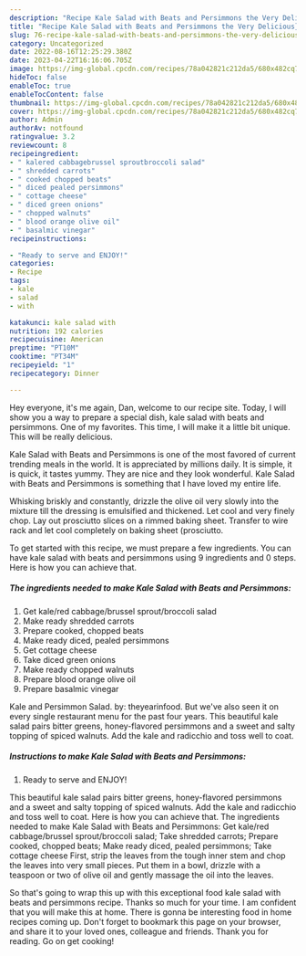```yaml
---
description: "Recipe Kale Salad with Beats and Persimmons the Very Delicious}"
title: "Recipe Kale Salad with Beats and Persimmons the Very Delicious}"
slug: 76-recipe-kale-salad-with-beats-and-persimmons-the-very-delicious
category: Uncategorized
date: 2022-08-16T12:25:29.380Z
date: 2023-04-22T16:16:06.705Z
image: https://img-global.cpcdn.com/recipes/78a042821c212da5/680x482cq70/kale-salad-with-beats-and-persimmons-recipe-main-photo.jpg
hideToc: false
enableToc: true
enableTocContent: false
thumbnail: https://img-global.cpcdn.com/recipes/78a042821c212da5/680x482cq70/kale-salad-with-beats-and-persimmons-recipe-main-photo.jpg
cover: https://img-global.cpcdn.com/recipes/78a042821c212da5/680x482cq70/kale-salad-with-beats-and-persimmons-recipe-main-photo.jpg
author: Admin
authorAv: notfound
ratingvalue: 3.2
reviewcount: 8
recipeingredient:
- " kalered cabbagebrussel sproutbroccoli salad"
- " shredded carrots"
- " cooked chopped beats"
- " diced pealed persimmons"
- " cottage cheese"
- " diced green onions"
- " chopped walnuts"
- " blood orange olive oil"
- " basalmic vinegar"
recipeinstructions:

- "Ready to serve and ENJOY!"
categories:
- Recipe
tags:
- kale
- salad
- with

katakunci: kale salad with 
nutrition: 192 calories
recipecuisine: American
preptime: "PT10M"
cooktime: "PT34M"
recipeyield: "1"
recipecategory: Dinner

---
```



Hey everyone, it's me again, Dan, welcome to our recipe site. Today, I will show you a way to prepare a special dish, kale salad with beats and persimmons. One of my favorites. This time, I will make it a little bit unique. This will be really delicious.

Kale Salad with Beats and Persimmons is one of the most favored of current trending meals in the world. It is appreciated by millions daily. It is simple, it is quick, it tastes yummy. They are nice and they look wonderful. Kale Salad with Beats and Persimmons is something that I have loved my entire life.

Whisking briskly and constantly, drizzle the olive oil very slowly into the mixture till the dressing is emulsified and thickened. Let cool and very finely chop. Lay out prosciutto slices on a rimmed baking sheet. Transfer to wire rack and let cool completely on baking sheet (prosciutto.


To get started with this recipe, we must prepare a few ingredients. You can have kale salad with beats and persimmons using 9 ingredients and 0 steps. Here is how you can achieve that.

<!--inarticleads1-->

##### The ingredients needed to make Kale Salad with Beats and Persimmons:

1. Get  kale/red cabbage/brussel sprout/broccoli salad
1. Make ready  shredded carrots
1. Prepare  cooked, chopped beats
1. Make ready  diced, pealed persimmons
1. Get  cottage cheese
1. Take  diced green onions
1. Make ready  chopped walnuts
1. Prepare  blood orange olive oil
1. Prepare  basalmic vinegar


Kale and Persimmon Salad. by: theyearinfood. But we&#39;ve also seen it on every single restaurant menu for the past four years. This beautiful kale salad pairs bitter greens, honey-flavored persimmons and a sweet and salty topping of spiced walnuts. Add the kale and radicchio and toss well to coat. 

<!--inarticleads2-->

##### Instructions to make Kale Salad with Beats and Persimmons:


1. Ready to serve and ENJOY!

This beautiful kale salad pairs bitter greens, honey-flavored persimmons and a sweet and salty topping of spiced walnuts. Add the kale and radicchio and toss well to coat. Here is how you can achieve that. The ingredients needed to make Kale Salad with Beats and Persimmons: Get kale/red cabbage/brussel sprout/broccoli salad; Take shredded carrots; Prepare cooked, chopped beats; Make ready diced, pealed persimmons; Take cottage cheese First, strip the leaves from the tough inner stem and chop the leaves into very small pieces. Put them in a bowl, drizzle with a teaspoon or two of olive oil and gently massage the oil into the leaves. 

So that's going to wrap this up with this exceptional food kale salad with beats and persimmons recipe. Thanks so much for your time. I am confident that you will make this at home. There is gonna be interesting food in home recipes coming up. Don't forget to bookmark this page on your browser, and share it to your loved ones, colleague and friends. Thank you for reading. Go on get cooking!
